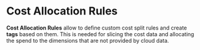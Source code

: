 # Cost Allocation Rules

**Cost Allocation Rules** allow to define custom cost split rules and create **tags** based on them. This is needed for slicing the cost data and allocating the spend to the dimensions that are not provided by cloud data.
